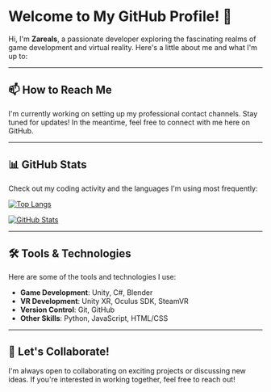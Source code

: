 # Welcome to My GitHub Profile! 👋

Hi, I'm **Zareals**, a passionate developer exploring the fascinating realms of game development and virtual reality. Here's a little about me and what I'm up to:

---

## 📫 **How to Reach Me**
I'm currently working on setting up my professional contact channels. Stay tuned for updates! In the meantime, feel free to connect with me here on GitHub.

---

## 📊 **GitHub Stats**
Check out my coding activity and the languages I'm using most frequently:

[![Top Langs](https://github-readme-stats.vercel.app/api/top-langs/?username=Zareals&layout=compact&theme=radical)](https://github.com/Zareals)

[![GitHub Stats](https://github-readme-stats.vercel.app/api?username=Zareals&show_icons=true&theme=radical)](https://github.com/Zareals)

---

## 🛠️ **Tools & Technologies**
Here are some of the tools and technologies I use:
- **Game Development**: Unity, C#, Blender
- **VR Development**: Unity XR, Oculus SDK, SteamVR
- **Version Control**: Git, GitHub
- **Other Skills**: Python, JavaScript, HTML/CSS

---


## 🤝 **Let's Collaborate!**
I'm always open to collaborating on exciting projects or discussing new ideas. If you're interested in working together, feel free to reach out!

